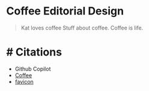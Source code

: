 # Coffee Editorial Design

> Kat loves coffee
Stuff about coffee. Coffee is life.

<!-- Write a paragram about coffee -->
# # Citations
* Github Copilot
* [Coffee](https://en.wikipedia.org/wiki/Coffee)
* [favicon](https://favicon.io/)

<!-- q: why am i so weird? -->

<!-- q: why do dogs bark? -->
